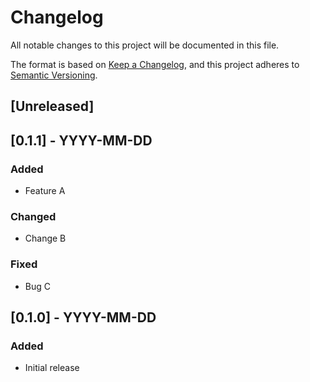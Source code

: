 # Changelog
All notable changes to this project will be documented in this file.

The format is based on [Keep a Changelog](https://keepachangelog.com/en/1.0.0/),
and this project adheres to [Semantic Versioning](https://semver.org/spec/v2.0.0.html).

## [Unreleased]

## [0.1.1] - YYYY-MM-DD
### Added
- Feature A

### Changed
- Change B

### Fixed
- Bug C

## [0.1.0] - YYYY-MM-DD
### Added
- Initial release
